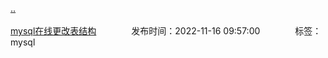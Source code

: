 [..](/README.md)<br/><br/>
[mysql在线更改表结构](/mysql/modify_index.md)&emsp;&emsp;&emsp;&emsp;发布时间：2022-11-16 09:57:00&emsp;&emsp;&emsp;&emsp;标签：mysql<br/><br/>

